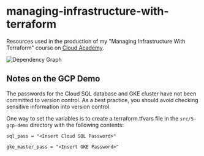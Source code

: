 # managing-infrastructure-with-terraform

Resources used in the production of my "Managing Infrastructure With Terraform" course on [Cloud Academy](https://cloudacademy.com/cloud-trainers/logan-rakai/).

![Dependency Graph](https://github.com/lrakai/managing-infrastructure-with-terraform/blob/master/src/5-gcp-demo/two-tier/graph.png?raw=true)

## Notes on the GCP Demo

The passwords for the Cloud SQL database and GKE cluster have not been committed to version control. As a best practice, you should avoid checking sensitive information into version control.

One way to set the variables is to create a terraform.tfvars file in the `src/5-gcp-demo` directory with the following contents:

```hcl
sql_pass = "<Insert Cloud SQL Password>"

gke_master_pass = "<Insert GKE Password>"

```
